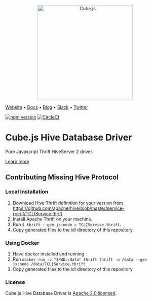 <p align="center"><a href="https://cube.dev"><img src="https://i.imgur.com/zYHXm4o.png" alt="Cube.js" width="300px"></a></p>

[Website](https://cube.dev) • [Docs](https://cube.dev/docs) • [Blog](https://cube.dev/blog) • [Slack](https://slack.cube.dev) • [Twitter](https://twitter.com/thecubejs)

[![npm version](https://badge.fury.io/js/%40cubejs-backend%2Fserver.svg)](https://badge.fury.io/js/%40cubejs-backend%2Fserver)
[![CircleCI](https://circleci.com/gh/cube-js/cube.js.svg?style=shield)](https://circleci.com/gh/cube-js/cube.js)

# Cube.js Hive Database Driver

Pure Javascript Thrift HiveServer 2 driver.

[Learn more](https://github.com/cube-js/cube.js#getting-started)

## Contributing Missing Hive Protocol

### Local Installation

1. Download Hive Thrift definition for your version from https://github.com/apache/hive/blob/master/service-rpc/if/TCLIService.thrift.
2. Install Apache Thrift on your machine.
3. Run `$ thrift --gen js:node c TCLIService.thrift`.
4. Copy generated files to the idl directory of this repository.

### Using Docker

1. Have docker installed and running
2. Run `docker run -v "$PWD:/data" thrift thrift -o /data --gen js:node /data/TCLIService.thrift`
3. Copy generated files to the idl directory of this repository.

### License

Cube.js Hive Database Driver is [Apache 2.0 licensed](./LICENSE).

